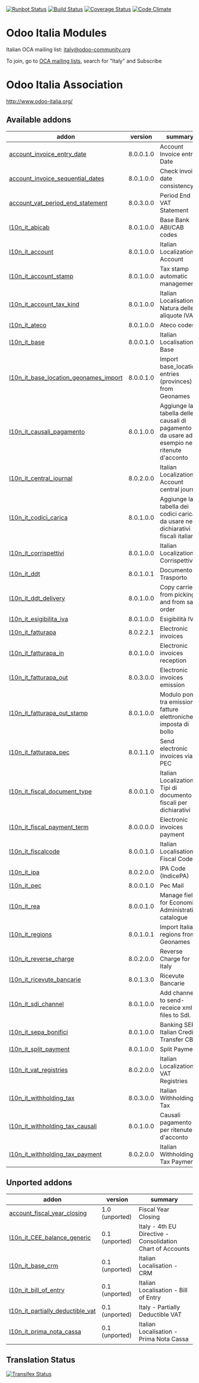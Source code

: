 [![Runbot Status](https://runbot.odoo-community.org/runbot/badge/flat/122/8.0.svg)](https://runbot.odoo-community.org/runbot/repo/github-com-oca-l10n-italy-122)
[![Build Status](https://travis-ci.org/OCA/l10n-italy.svg?branch=8.0)](https://travis-ci.org/OCA/l10n-italy)
[![Coverage Status](https://coveralls.io/repos/OCA/l10n-italy/badge.svg?branch=8.0)](https://coveralls.io/r/OCA/l10n-italy?branch=8.0)
[![Code Climate](https://codeclimate.com/github/OCA/l10n-italy/badges/gpa.svg)](https://codeclimate.com/github/OCA/l10n-italy)

Odoo Italia Modules
===================

Italian OCA mailing list: italy@odoo-community.org

To join, go to [OCA mailing lists](https://odoo-community.org/groups), search for "Italy" and Subscribe


Odoo Italia Association
=======================

http://www.odoo-italia.org/

[//]: # (addons)

Available addons
----------------
addon | version | summary
--- | --- | ---
[account_invoice_entry_date](account_invoice_entry_date/) | 8.0.0.1.0 | Account Invoice entry Date
[account_invoice_sequential_dates](account_invoice_sequential_dates/) | 8.0.1.0.0 | Check invoice date consistency
[account_vat_period_end_statement](account_vat_period_end_statement/) | 8.0.3.0.0 | Period End VAT Statement
[l10n_it_abicab](l10n_it_abicab/) | 8.0.1.0.0 | Base Bank ABI/CAB codes
[l10n_it_account](l10n_it_account/) | 8.0.1.0.0 | Italian Localization - Account
[l10n_it_account_stamp](l10n_it_account_stamp/) | 8.0.1.0.0 | Tax stamp automatic management
[l10n_it_account_tax_kind](l10n_it_account_tax_kind/) | 8.0.1.0.0 | Italian Localisation - Natura delle aliquote IVA
[l10n_it_ateco](l10n_it_ateco/) | 8.0.1.0.0 | Ateco codes
[l10n_it_base](l10n_it_base/) | 8.0.0.1.0 | Italian Localisation - Base
[l10n_it_base_location_geonames_import](l10n_it_base_location_geonames_import/) | 8.0.0.1.0 | Import base_location entries (provinces) from Geonames
[l10n_it_causali_pagamento](l10n_it_causali_pagamento/) | 8.0.1.0.0 | Aggiunge la tabella delle causali di pagamento da usare ad esempio nelle ritenute d'acconto
[l10n_it_central_journal](l10n_it_central_journal/) | 8.0.2.0.0 | Italian Localization - Account central journal
[l10n_it_codici_carica](l10n_it_codici_carica/) | 8.0.1.0.0 | Aggiunge la tabella dei codici carica da usare nei dichiarativi fiscali italiani
[l10n_it_corrispettivi](l10n_it_corrispettivi/) | 8.0.1.0.0 | Italian Localization - Corrispettivi
[l10n_it_ddt](l10n_it_ddt/) | 8.0.1.0.1 | Documento di Trasporto
[l10n_it_ddt_delivery](l10n_it_ddt_delivery/) | 8.0.1.0.0 | Copy carrier from picking and from sale order
[l10n_it_esigibilita_iva](l10n_it_esigibilita_iva/) | 8.0.1.0.0 | Esigibilità IVA
[l10n_it_fatturapa](l10n_it_fatturapa/) | 8.0.2.2.1 | Electronic invoices
[l10n_it_fatturapa_in](l10n_it_fatturapa_in/) | 8.0.1.0.0 | Electronic invoices reception
[l10n_it_fatturapa_out](l10n_it_fatturapa_out/) | 8.0.3.0.0 | Electronic invoices emission
[l10n_it_fatturapa_out_stamp](l10n_it_fatturapa_out_stamp/) | 8.0.1.0.0 | Modulo ponte tra emissione fatture elettroniche e imposta di bollo
[l10n_it_fatturapa_pec](l10n_it_fatturapa_pec/) | 8.0.1.1.0 | Send electronic invoices via PEC
[l10n_it_fiscal_document_type](l10n_it_fiscal_document_type/) | 8.0.0.1.0 | Italian Localization - Tipi di documento fiscali per dichiarativi
[l10n_it_fiscal_payment_term](l10n_it_fiscal_payment_term/) | 8.0.0.0.0 | Electronic invoices payment
[l10n_it_fiscalcode](l10n_it_fiscalcode/) | 8.0.0.1.0 | Italian Localisation - Fiscal Code
[l10n_it_ipa](l10n_it_ipa/) | 8.0.2.0.0 | IPA Code (IndicePA)
[l10n_it_pec](l10n_it_pec/) | 8.0.0.1.0 | Pec Mail
[l10n_it_rea](l10n_it_rea/) | 8.0.0.1.0 | Manage fields for Economic Administrative catalogue
[l10n_it_regions](l10n_it_regions/) | 8.0.1.0.1 | Import Italian regions from Geonames
[l10n_it_reverse_charge](l10n_it_reverse_charge/) | 8.0.2.0.0 | Reverse Charge for Italy
[l10n_it_ricevute_bancarie](l10n_it_ricevute_bancarie/) | 8.0.1.3.0 | Ricevute Bancarie
[l10n_it_sdi_channel](l10n_it_sdi_channel/) | 8.0.1.0.0 | Add channel to send-receice xml files to SdI.
[l10n_it_sepa_bonifici](l10n_it_sepa_bonifici/) | 8.0.1.0.0 | Banking SEPA Italian Credit Transfer CBI
[l10n_it_split_payment](l10n_it_split_payment/) | 8.0.1.0.0 | Split Payment
[l10n_it_vat_registries](l10n_it_vat_registries/) | 8.0.2.0.0 | Italian Localization - VAT Registries
[l10n_it_withholding_tax](l10n_it_withholding_tax/) | 8.0.3.0.0 | Italian Withholding Tax
[l10n_it_withholding_tax_causali](l10n_it_withholding_tax_causali/) | 8.0.1.0.0 | Causali pagamento per ritenute d'acconto
[l10n_it_withholding_tax_payment](l10n_it_withholding_tax_payment/) | 8.0.2.0.0 | Italian Withholding Tax Payment


Unported addons
---------------
addon | version | summary
--- | --- | ---
[account_fiscal_year_closing](account_fiscal_year_closing/) | 1.0 (unported) | Fiscal Year Closing
[l10n_it_CEE_balance_generic](l10n_it_CEE_balance_generic/) | 0.1 (unported) | Italy - 4th EU Directive - Consolidation Chart of Accounts
[l10n_it_base_crm](l10n_it_base_crm/) | 0.1 (unported) | Italian Localisation - CRM
[l10n_it_bill_of_entry](l10n_it_bill_of_entry/) | 0.1 (unported) | Italian Localisation - Bill of Entry
[l10n_it_partially_deductible_vat](l10n_it_partially_deductible_vat/) | 0.1 (unported) | Italy - Partially Deductible VAT
[l10n_it_prima_nota_cassa](l10n_it_prima_nota_cassa/) | 0.1 (unported) | Italian Localisation - Prima Nota Cassa

[//]: # (end addons)

Translation Status
------------------
[![Transifex Status](https://www.transifex.com/projects/p/OCA-l10n-italy-8-0/chart/image_png)](https://www.transifex.com/projects/p/OCA-l10n-italy-8-0)
